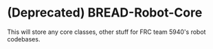 # (Deprecated) BREAD-Robot-Core
This will store any core classes, other stuff for FRC team 5940's robot codebases.
